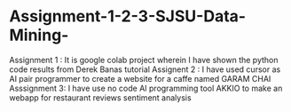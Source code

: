# Assignment-1-2-3-SJSU-Data-Mining-
Assignment 1 : It is google colab project wherein I have shown the python code results from Derek Banas tutorial
Assignent 2 : I have used cursor as AI pair programmer to create a website for a caffe named GARAM CHAI
Asssignment 3:  I have use no code AI programming tool AKKIO to make an webapp for restaurant reviews sentiment analysis
